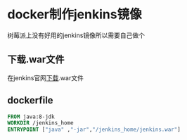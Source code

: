 # docker制作jenkins镜像

树莓派上没有好用的jenkins镜像所以需要自己做个

## 下载.war文件

在jenkins官网[下载](https://jenkins.io/zh/download/).war文件

## dockerfile

```dockerfile
FROM java:8-jdk
WORKDIR /jenkins_home
ENTRYPOINT ["java" ,"-jar","/jenkins_home/jenkins.war"]
```
